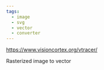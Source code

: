 ```yaml
---
tags:
  - image
  - svg
  - vector
  - converter
---
```

https://www.visioncortex.org/vtracer/

Rasterized image to vector